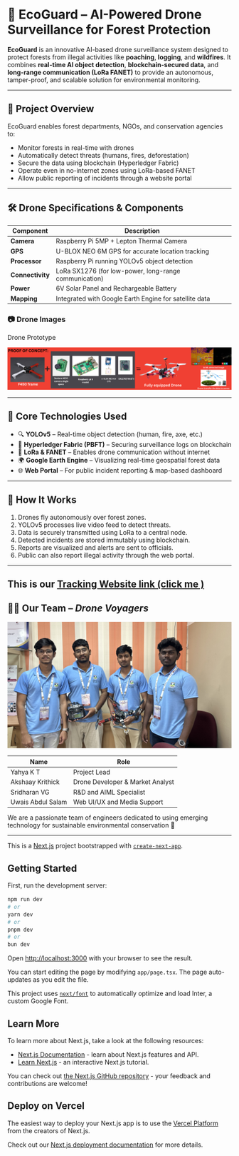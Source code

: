 # 🌳 EcoGuard – AI-Powered Drone Surveillance for Forest Protection

**EcoGuard** is an innovative AI-based drone surveillance system designed to protect forests from illegal activities like **poaching**, **logging**, and **wildfires**. It combines **real-time AI object detection**, **blockchain-secured data**, and **long-range communication (LoRa FANET)** to provide an autonomous, tamper-proof, and scalable solution for environmental monitoring.

---

## 🚀 Project Overview

EcoGuard enables forest departments, NGOs, and conservation agencies to:
- Monitor forests in real-time with drones
- Automatically detect threats (humans, fires, deforestation)
- Secure the data using blockchain (Hyperledger Fabric)
- Operate even in no-internet zones using LoRa-based FANET
- Allow public reporting of incidents through a website portal

---

## 🛠️ Drone Specifications & Components

| Component | Description |
|----------|-------------|
| **Camera** | Raspberry Pi 5MP + Lepton Thermal Camera |
| **GPS** | U-BLOX NEO 6M GPS for accurate location tracking |
| **Processor** | Raspberry Pi running YOLOv5 object detection |
| **Connectivity** | LoRa SX1276 (for low-power, long-range communication) |
| **Power** | 6V Solar Panel and Rechargeable Battery |
| **Mapping** | Integrated with Google Earth Engine for satellite data |

### 📷 Drone Images

 Drone Prototype 

 ![Drone 1](image/2.png) 
<!-- Replace with your actual image paths inside /images folder -->

---

## 🧠 Core Technologies Used

- 🔍 **YOLOv5** – Real-time object detection (human, fire, axe, etc.)
- 🔗 **Hyperledger Fabric (PBFT)** – Securing surveillance logs on blockchain
- 📡 **LoRa & FANET** – Enables drone communication without internet
- 🌍 **Google Earth Engine** – Visualizing real-time geospatial forest data
- 🌐 **Web Portal** – For public incident reporting & map-based dashboard  


---

## 🔄 How It Works

1. Drones fly autonomously over forest zones.
2. YOLOv5 processes live video feed to detect threats.
3. Data is securely transmitted using LoRa to a central node.
4. Detected incidents are stored immutably using blockchain.
5. Reports are visualized and alerts are sent to officials.
6. Public can also report illegal activity through the web portal.

---
This is our [Tracking Website link (click me )](https://tracking-deforestation.vercel.app/)
---

## 👨‍💻 Our Team – *Drone Voyagers*

![Team](image/1.jpg)

| Name               | Role                              |
|--------------------|-----------------------------------|
| Yahya K T          | Project Lead                      |
| Akshaay Krithick   | Drone Developer & Market Analyst  |
| Sridharan VG       | R&D and AIML Specialist           |
| Uwais Abdul Salam  | Web UI/UX and Media Support       |

We are a passionate team of engineers dedicated to using emerging technology for sustainable environmental conservation 🌿

---

This is a [Next.js](https://nextjs.org/) project bootstrapped with [`create-next-app`](https://github.com/vercel/next.js/tree/canary/packages/create-next-app).

## Getting Started

First, run the development server:

```bash
npm run dev
# or
yarn dev
# or
pnpm dev
# or
bun dev
```

Open [http://localhost:3000](http://localhost:3000) with your browser to see the result.

You can start editing the page by modifying `app/page.tsx`. The page auto-updates as you edit the file.

This project uses [`next/font`](https://nextjs.org/docs/basic-features/font-optimization) to automatically optimize and load Inter, a custom Google Font.

## Learn More

To learn more about Next.js, take a look at the following resources:

- [Next.js Documentation](https://nextjs.org/docs) - learn about Next.js features and API.
- [Learn Next.js](https://nextjs.org/learn) - an interactive Next.js tutorial.

You can check out [the Next.js GitHub repository](https://github.com/vercel/next.js/) - your feedback and contributions are welcome!

## Deploy on Vercel

The easiest way to deploy your Next.js app is to use the [Vercel Platform](https://vercel.com/new?utm_medium=default-template&filter=next.js&utm_source=create-next-app&utm_campaign=create-next-app-readme) from the creators of Next.js.

Check out our [Next.js deployment documentation](https://nextjs.org/docs/deployment) for more details.

